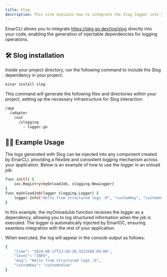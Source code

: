 ```yaml
---
title: Slog
description: This site explains how to integrate the Slog logger into your EinarCLI application.
---
```


EinarCLI allows you to integrate https://pkg.go.dev/log/slog directly into your code, enabling the generation of injectable dependencies for logging operations.

## 🛠️ Slog installation
Inside your project directory, run the following command to include the Slog dependency in your project:

```sh
einar install slog
```

This command will generate the following files and directories within your project, setting up the necessary infrastructure for Slog interaction:

```sh 
/app
  /adapter
    /out
      /slogging
        - logger.go  
```


## 👨‍💻 Example Usage

The logs generated with Slog can be injected into any component created by EinarCLI, providing a flexible and consistent logging mechanism across your application. Below is an example of how to use the logger in an onload job:

```sh
func init() {
	ioc.Registry(myOnloadJob, slogging.NewLogger)
}
func myOnloadJob(logger slogging.Logger) {
	logger.Info("Hello from structured logs :D", "customKey", "customValue")
}
```
In this example, the myOnloadJob function receives the logger as a dependency, allowing you to log structured information when the job is executed. The logger is automatically injected by EinarIOC, ensuring seamless integration with the rest of your application.

When executed, the log will appear in the console output as follows:

```sh
{
    "time": "2024-08-17T13:50:39.3223588-04:00",
    "level": "INFO",
    "msg": "Hello from structured logs :D",
    "customKey": "customValue"
}
```